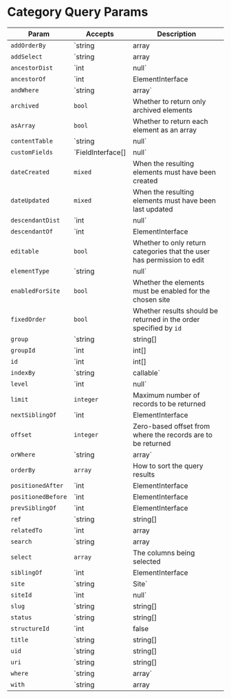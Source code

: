 Category Query Params
=====================

Param              | Accepts                              | Description
------------------ | ------------------------------------ | ------------------------------------------------------------------------------
`addOrderBy`       | `string|array|Expression`            | Adds additional ORDER BY columns to the query
`addSelect`        | `string|array|Expression`            | Add more columns to the SELECT part of the query
`ancestorDist`     | `int|null`                           | The maximum number of levels that results may be separated from `ancestorOf`
`ancestorOf`       | `int|ElementInterface|null`          | The element (or its ID) that results must be an ancestor of
`andWhere`         | `string|array`                       | Adds an additional WHERE condition to the existing one
`archived`         | `bool`                               | Whether to return only archived elements
`asArray`          | `bool`                               | Whether to return each element as an array
`contentTable`     | `string|null`                        | The content table that will be joined by this query
`customFields`     | `FieldInterface[]|null`              | The fields that may be involved in this query
`dateCreated`      | `mixed`                              | When the resulting elements must have been created
`dateUpdated`      | `mixed`                              | When the resulting elements must have been last updated
`descendantDist`   | `int|null`                           | The maximum number of levels that results may be separated from `descendantOf`
`descendantOf`     | `int|ElementInterface|null`          | The element (or its ID) that results must be a descendant of
`editable`         | `bool`                               | Whether to only return categories that the user has permission to edit
`elementType`      | `string|null`                        | The name of the `ElementInterface` class
`enabledForSite`   | `bool`                               | Whether the elements must be enabled for the chosen site
`fixedOrder`       | `bool`                               | Whether results should be returned in the order specified by `id`
`group`            | `string|string[]|CategoryGroup|null` | Sets the `groupId` param based on a given category group(s)’s handle(s)
`groupId`          | `int|int[]|null`                     | The category group ID(s) that the resulting categories must be in
`id`               | `int|int[]|false|null`               | The element ID(s)
`indexBy`          | `string|callable`                    | The name of the column by which the query results should be indexed by
`level`            | `int|null`                           | The element’s level within the structure
`limit`            | `integer`                            | Maximum number of records to be returned
`nextSiblingOf`    | `int|ElementInterface|null`          | The element (or its ID) that the result must be the next sibling of
`offset`           | `integer`                            | Zero-based offset from where the records are to be returned
`orWhere`          | `string|array`                       | Adds an additional WHERE condition to the existing one
`orderBy`          | `array`                              | How to sort the query results
`positionedAfter`  | `int|ElementInterface|null`          | The element (or its ID) that the results must be positioned after
`positionedBefore` | `int|ElementInterface|null`          | The element (or its ID) that the results must be positioned before
`prevSiblingOf`    | `int|ElementInterface|null`          | The element (or its ID) that the result must be the previous sibling of
`ref`              | `string|string[]|null`               | The reference code(s) used to identify the element(s)
`relatedTo`        | `int|array|ElementInterface|null`    | The element relation criteria
`search`           | `string|array|SearchQuery|null`      | The search term to filter the resulting elements by
`select`           | `array`                              | The columns being selected
`siblingOf`        | `int|ElementInterface|null`          | The element (or its ID) that the results must be a sibling of
`site`             | `string|Site`                        | Sets the `siteId` param based on a given site(s)’s handle
`siteId`           | `int|null`                           | The site ID that the elements should be returned in
`slug`             | `string|string[]|null`               | The slug that resulting elements must have
`status`           | `string|string[]|null`               | The status(es) that the resulting elements must have
`structureId`      | `int|false|null`                     | The structure ID that should be used to join in the structureelements table
`title`            | `string|string[]|null`               | The title that resulting elements must have
`uid`              | `string|string[]|null`               | The element UID(s)
`uri`              | `string|string[]|null`               | The URI that the resulting element must have
`where`            | `string|array`                       | Query condition
`with`             | `string|array|null`                  | The eager-loading declaration
